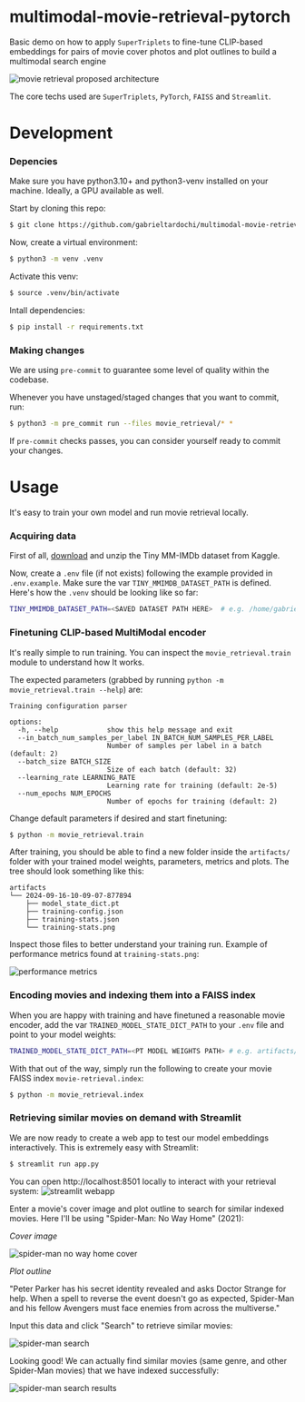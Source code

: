 # multimodal-movie-retrieval-pytorch
Basic demo on how to apply `SuperTriplets` to fine-tune CLIP-based embeddings for pairs of movie cover photos and plot outlines to build a multimodal search engine

![movie retrieval proposed architecture](docs/movie-retrieval-arch.png)

The core techs used are `SuperTriplets`, `PyTorch`, `FAISS` and `Streamlit`.

# Development

### Depencies
Make sure you have python3.10+ and python3-venv installed on your machine. Ideally, a GPU available as well.

Start by cloning this repo:
```bash
$ git clone https://github.com/gabrieltardochi/multimodal-movie-retrieval-pytorch.git
```

Now, create a virtual environment:
```bash
$ python3 -m venv .venv
```

Activate this venv:
```bash
$ source .venv/bin/activate
```

Intall dependencies:
```bash
$ pip install -r requirements.txt
```

### Making changes
We are using `pre-commit` to guarantee some level of quality within the codebase.

Whenever you have unstaged/staged changes that you want to commit, run:
```bash
$ python3 -m pre_commit run --files movie_retrieval/* *
```

If `pre-commit` checks passes, you can consider yourself ready to commit your changes.

# Usage
It's easy to train your own model and run movie retrieval locally.

### Acquiring data
First of all, [download](https://www.kaggle.com/datasets/gabrieltardochi/tiny-mm-imdb) and unzip the Tiny MM-IMDb dataset from Kaggle.

Now, create a `.env` file (if not exists) following the example provided in `.env.example`. Make sure the var `TINY_MMIMDB_DATASET_PATH` is defined. Here's how the `.venv` should be looking like so far:
```bash
TINY_MMIMDB_DATASET_PATH=<SAVED DATASET PATH HERE>  # e.g. /home/gabriel/datasets/tinymmimdb
```

### Finetuning CLIP-based MultiModal encoder
It's really simple to run training. You can inspect the `movie_retrieval.train` module to understand how It works. 

The expected parameters (grabbed by running `python -m movie_retrieval.train --help`) are:
```console
Training configuration parser

options:
  -h, --help            show this help message and exit
  --in_batch_num_samples_per_label IN_BATCH_NUM_SAMPLES_PER_LABEL
                        Number of samples per label in a batch (default: 2)
  --batch_size BATCH_SIZE
                        Size of each batch (default: 32)
  --learning_rate LEARNING_RATE
                        Learning rate for training (default: 2e-5)
  --num_epochs NUM_EPOCHS
                        Number of epochs for training (default: 2)
```

Change default parameters if desired and start finetuning:
```bash
$ python -m movie_retrieval.train
```

After training, you should be able to find a new folder inside the `artifacts/` folder with your trained model weights, parameters, metrics and plots. The tree should look something like this:
```console
artifacts
└── 2024-09-16-10-09-07-877894
    ├── model_state_dict.pt
    ├── training-config.json
    ├── training-stats.json
    └── training-stats.png
```

Inspect those files to better understand your training run. Example of performance metrics found at `training-stats.png`:

![performance metrics](artifacts/2024-09-16-10-09-07-877894/training-stats.png)

### Encoding movies and indexing them into a FAISS index

When you are happy with training and have finetuned a reasonable movie encoder, add the var `TRAINED_MODEL_STATE_DICT_PATH` to your  `.env` file and point to your model weights:
```bash
TRAINED_MODEL_STATE_DICT_PATH=<PT MODEL WEIGHTS PATH> # e.g. artifacts/2024-09-16-10-09-07-877894/model_state_dict.pt
```

With that out of the way, simply run the following to create your movie FAISS index `movie-retrieval.index`:
```bash
$ python -m movie_retrieval.index
```

### Retrieving similar movies on demand with Streamlit

We are now ready to create a web app to test our model embeddings interactively. This is extremely easy with Streamlit:
```bash
$ streamlit run app.py
```

You can open http://localhost:8501 locally to interact with your retrieval system:
![streamlit webapp](docs/webapp.png)

Enter a movie's cover image and plot outline to search for similar indexed movies. Here I'll be using "Spider-Man: No Way Home" (2021):

*Cover image*

![spider-man no way home cover](docs/Spider-Man_No_Way_Home_poster.jpg)

*Plot outline*

"Peter Parker has his secret identity revealed and asks Doctor Strange for help. When a spell to reverse the event doesn't go as expected, Spider-Man and his fellow Avengers must face enemies from across the multiverse." 

Input this data and click "Search" to retrieve similar movies:

![spider-man search](docs/search.png)

Looking good! We can actually find similar movies (same genre, and other Spider-Man movies) that we have indexed successfully:

![spider-man search results](docs/search-results.png)
